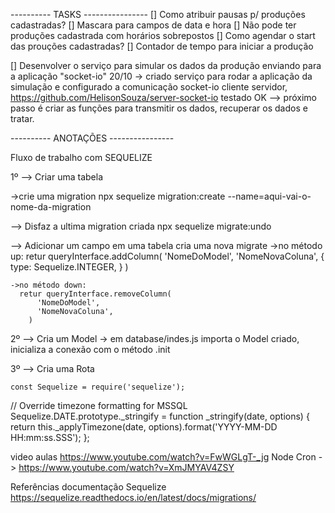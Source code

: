 ----------  TASKS ----------------
[] Como atribuir pausas p/ produções cadastradas?
[] Mascara para campos de data e hora
[] Não pode ter produções cadastrada com horários sobrepostos
[] Como agendar o start das prouções cadastradas?
[] Contador de tempo para iniciar a produção  


[] Desenvolver o serviço para simular os dados da produção enviando para a aplicação "socket-io"
  20/10 -> criado serviço para rodar a aplicação da simulação e configurado a comunicação socket-io cliente servidor, https://github.com/HelisonSouza/server-socket-io testado OK --> próximo passo é criar as funções para transmitir os dados, recuperar os dados e tratar. 



----------  ANOTAÇÕES ----------------


Fluxo de trabalho com SEQUELIZE

1º --> Criar uma tabela

  ->crie uma migration
    npx sequelize migration:create --name=aqui-vai-o-nome-da-migration


--> Disfaz a ultima migration criada
  npx sequelize migrate:undo


--> Adicionar um campo em uma tabela
    cria uma nova migrate
    ->no método up:
      retur queryInterface.addColumn(
        'NomeDoModel',
        'NomeNovaColuna',
        {
          type: Sequelize.INTEGER,
        }
      )

    ->no método down:
      retur queryInterface.removeColumn(
          'NomeDoModel',
          'NomeNovaColuna',
        )

2º --> Cria um Model
  -> em database/indes.js 
      importa o Model criado,
      inicializa a conexão com o método .init

3º --> Cria uma Rota


    const Sequelize = require('sequelize');

// Override timezone formatting for MSSQL
Sequelize.DATE.prototype._stringify = function _stringify(date, options) {
  return this._applyTimezone(date, options).format('YYYY-MM-DD HH:mm:ss.SSS');
};

video aulas 
https://www.youtube.com/watch?v=FwWGLgT-_jg
Node Cron -> https://www.youtube.com/watch?v=XmJMYAV4ZSY

Referências documentação Sequelize
https://sequelize.readthedocs.io/en/latest/docs/migrations/

